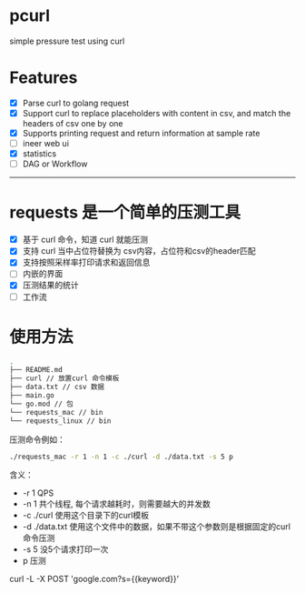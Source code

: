 # pcurl
simple pressure test using curl

# Features
- [x] Parse curl to golang request
- [x] Support curl to replace placeholders with content in csv, and match the headers of csv one by one
- [x] Supports printing request and return information at sample rate
- [ ] ineer web ui
- [x] statistics
- [ ] DAG or Workflow
----

# requests 是一个简单的压测工具

- [x] 基于 curl 命令，知道 curl 就能压测
- [x] 支持 curl 当中占位符替换为 csv内容，占位符和csv的header匹配
- [x] 支持按照采样率打印请求和返回信息
- [ ] 内嵌的界面
- [x] 压测结果的统计
- [ ] 工作流

# 使用方法
```bash
.
├── README.md
├── curl // 放置curl 命令模板
├── data.txt // csv 数据
├── main.go 
└── go.mod // 包
└── requests_mac // bin
└── requests_linux // bin
```

压测命令例如：
```bash
./requests_mac -r 1 -n 1 -c ./curl -d ./data.txt -s 5 p
```

含义：
- -r 1 QPS
- -n 1 共个线程, 每个请求越耗时，则需要越大的并发数
- -c ./curl 使用这个目录下的curl模板
- -d ./data.txt 使用这个文件中的数据，如果不带这个参数则是根据固定的curl命令压测
- -s 5 没5个请求打印一次
- p 压测

curl -L -X POST 'google.com?s={{keyword}}'
